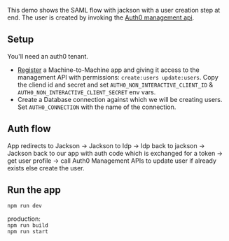 This demo shows the SAML flow with jackson with a user creation step at end. The user is created by invoking the [Auth0 management api](https://auth0.com/docs/api/management/v2#!/Users/post_users).

## Setup

You'll need an auth0 tenant.

- [Register](https://auth0.com/docs/get-started/auth0-overview/create-applications/machine-to-machine-apps) a Machine-to-Machine app and giving it access to the management API with permissions: `create:users update:users`. Copy the cliend id and secret and set `AUTH0_NON_INTERACTIVE_CLIENT_ID` & `AUTH0_NON_INTERACTIVE_CLIENT_SECRET` env vars.
- Create a Database connection against which we will be creating users. Set `AUTH0_CONNECTION` with the name of the connection.

## Auth flow

App redirects to Jackson -> Jackson to Idp -> Idp back to jackson -> Jackson back to our app with auth code which is exchanged for a token -> get user profile -> call Auth0 Management APIs to update user if already exists else create the user.

## Run the app

`npm run dev`

production:  
`npm run build`  
`npm run start`
